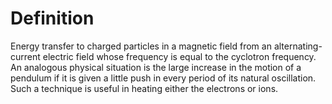 # Definition

Energy transfer to charged particles in a magnetic field from an
alternating-current electric field whose frequency is equal to the
cyclotron frequency. An analogous physical situation is the large
increase in the motion of a pendulum if it is given a little push in
every period of its natural oscillation. Such a technique is useful in
heating either the electrons or ions.
